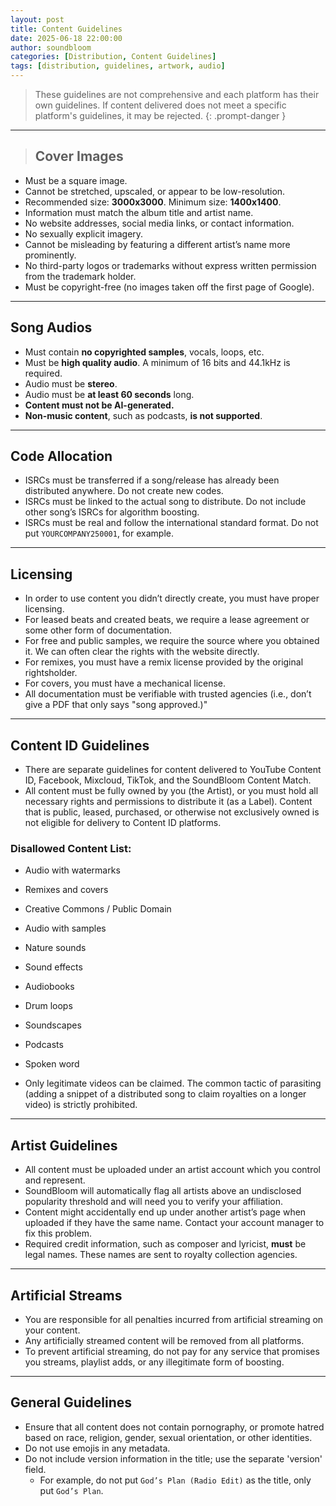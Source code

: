 ```yaml
---
layout: post
title: Content Guidelines
date: 2025-06-18 22:00:00
author: soundbloom
categories: [Distribution, Content Guidelines]
tags: [distribution, guidelines, artwork, audio]
---
```

> These guidelines are not comprehensive and each platform has their own guidelines. If content delivered does not meet a specific platform's guidelines, it may be rejected.
{: .prompt-danger }
---
> ## Cover Images
- Must be a square image.  
- Cannot be stretched, upscaled, or appear to be low-resolution.  
- Recommended size: **3000x3000**. Minimum size: **1400x1400**.  
- Information must match the album title and artist name.  
- No website addresses, social media links, or contact information.  
- No sexually explicit imagery.  
- Cannot be misleading by featuring a different artist’s name more prominently.  
- No third-party logos or trademarks without express written permission from the trademark holder.  
- Must be copyright-free (no images taken off the first page of Google).  

---

## Song Audios
- Must contain **no copyrighted samples**, vocals, loops, etc.  
- Must be **high quality audio**. A minimum of 16 bits and 44.1kHz is required.
- Audio must be **stereo**.  
- Audio must be **at least 60 seconds** long.  
- **Content must not be AI-generated.**  
- **Non-music content**, such as podcasts, **is not supported**.

---

## Code Allocation

- ISRCs must be transferred if a song/release has already been distributed anywhere. Do not create new codes.  
- ISRCs must be linked to the actual song to distribute. Do not include other song’s ISRCs for algorithm boosting.  
- ISRCs must be real and follow the international standard format. Do not put `YOURCOMPANY250001`, for example.  

---

## Licensing

- In order to use content you didn’t directly create, you must have proper licensing.  
- For leased beats and created beats, we require a lease agreement or some other form of documentation.  
- For free and public samples, we require the source where you obtained it. We can often clear the rights with the website directly.  
- For remixes, you must have a remix license provided by the original rightsholder.  
- For covers, you must have a mechanical license.  
- All documentation must be verifiable with trusted agencies (i.e., don’t give a PDF that only says "song approved.)"

---

## Content ID Guidelines

- There are separate guidelines for content delivered to YouTube Content ID, Facebook, Mixcloud, TikTok, and the SoundBloom Content Match.  
- All content must be fully owned by you (the Artist), or you must hold all necessary rights and permissions to distribute it (as a Label). Content that is public, leased, purchased, or otherwise not exclusively owned is not eligible for delivery to Content ID platforms.

### Disallowed Content List:

- Audio with watermarks  
- Remixes and covers  
- Creative Commons / Public Domain  
- Audio with samples  
- Nature sounds  
- Sound effects  
- Audiobooks  
- Drum loops  
- Soundscapes  
- Podcasts  
- Spoken word  

- Only legitimate videos can be claimed. The common tactic of parasiting (adding a snippet of a distributed song to claim royalties on a longer video) is strictly prohibited.

---

## Artist Guidelines

- All content must be uploaded under an artist account which you control and represent.  
- SoundBloom will automatically flag all artists above an undisclosed popularity threshold and will need you to verify your affiliation.  
- Content might accidentally end up under another artist’s page when uploaded if they have the same name. Contact your account manager to fix this problem.  
- Required credit information, such as composer and lyricist, **must** be legal names. These names are sent to royalty collection agencies.

---

## Artificial Streams

- You are responsible for all penalties incurred from artificial streaming on your content.
- Any artificially streamed content will be removed from all platforms.  
- To prevent artificial streaming, do not pay for any service that promises you streams, playlist adds, or any illegitimate form of boosting.

---

## General Guidelines

- Ensure that all content does not contain pornography, or promote hatred based on race, religion, gender, sexual orientation, or other identities.  
- Do not use emojis in any metadata.  
- Do not include version information in the title; use the separate 'version' field.  
  - For example, do not put `God’s Plan (Radio Edit)` as the title, only put `God’s Plan`.
